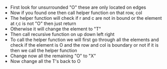 - First look for unsurrounded "O" these are only located on edges
- Now if you found one then call helper function on that row, col
- The helper function will check if r and c are not in bound or the element at r,c is not "O" then just return
- Otherwise it will change the element to "T"
- Then call recursive function on up down left right
- To call the helper function we will first go through all the elements and check if the element is O and the row and col is boundary or not if it is then we call the helper function
- Change now all the remaining "O" to "X"
- Now change all the T's back to O 
